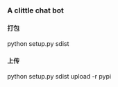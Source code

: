### A clittle chat bot
#### 打包 
python setup.py sdist
#### 上传 
python setup.py sdist upload -r pypi 
